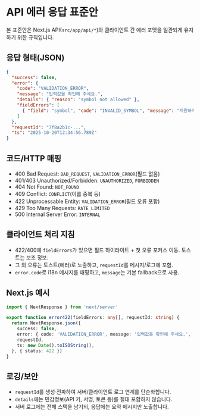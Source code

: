 # API 에러 응답 표준안

본 표준안은 Next.js API(`src/app/api/*`)와 클라이언트 간 에러 포맷을 일관되게 유지하기 위한 규칙입니다.

## 응답 형태(JSON)
```json
{
  "success": false,
  "error": {
    "code": "VALIDATION_ERROR",
    "message": "입력값을 확인해 주세요.",
    "details": { "reason": "symbol not allowed" },
    "fieldErrors": [
      { "field": "symbol", "code": "INVALID_SYMBOL", "message": "지원하지 않는 종목입니다." }
    ]
  },
  "requestId": "7f8a2b1c-...",
  "ts": "2025-10-20T12:34:56.789Z"
}
```

## 코드/HTTP 매핑
- 400 Bad Request: `BAD_REQUEST`, `VALIDATION_ERROR`(필드 없음)
- 401/403 Unauthorized/Forbidden: `UNAUTHORIZED`, `FORBIDDEN`
- 404 Not Found: `NOT_FOUND`
- 409 Conflict: `CONFLICT`(이름 중복 등)
- 422 Unprocessable Entity: `VALIDATION_ERROR`(필드 오류 포함)
- 429 Too Many Requests: `RATE_LIMITED`
- 500 Internal Server Error: `INTERNAL`

## 클라이언트 처리 지침
- 422/400에 `fieldErrors`가 있으면 필드 하이라이트 + 첫 오류 포커스 이동. 토스트는 보조 정보.
- 그 외 오류는 토스트(에러)로 노출하고, `requestId`를 메시지/로그에 포함.
- `error.code`로 i18n 메시지를 매핑하고, `message`는 기본 fallback으로 사용.

## Next.js 예시
```ts
import { NextResponse } from 'next/server'

export function error422(fieldErrors: any[], requestId: string) {
  return NextResponse.json({
    success: false,
    error: { code: 'VALIDATION_ERROR', message: '입력값을 확인해 주세요.', fieldErrors },
    requestId,
    ts: new Date().toISOString(),
  }, { status: 422 })
}
```

## 로깅/보안
- `requestId`를 생성·전파하여 서버/클라이언트 로그 연계를 단순화합니다.
- `details`에는 민감정보(API 키, 서명, 토큰 등)를 절대 포함하지 않습니다.
- 서버 로그에는 전체 스택을 남기되, 응답에는 요약 메시지만 노출합니다.

